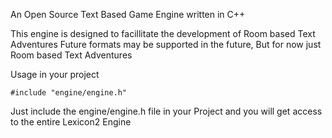 An Open Source Text Based Game Engine written in C++

This engine is designed to facillitate the development of Room based Text Adventures
Future formats may be supported in the future, But for now just Room based Text Adventures


Usage in your project
```
#include "engine/engine.h"
```

Just include the engine/engine.h file in your Project and you will get access to the entire Lexicon2 Engine
